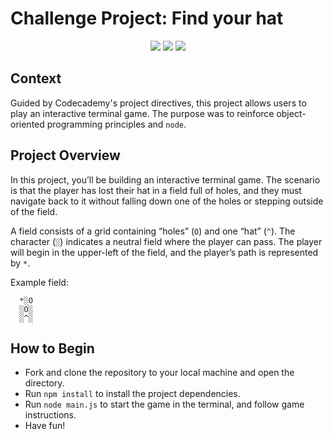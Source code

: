 # Challenge Project: Find your hat

<div align="center">
  <img src="https://img.shields.io/badge/Node.js-339933.svg?style=for-the-badge&logo=nodedotjs&logoColor=white" />
  <img src="https://img.shields.io/badge/JavaScript-F7DF1E.svg?style=for-the-badge&logo=JavaScript&logoColor=black" />
  <img src="https://img.shields.io/badge/GitHub-181717.svg?style=for-the-badge&logo=GitHub&logoColor=white" />
</div> 

## Context

Guided by Codecademy's project directives, this project allows users to play an interactive terminal game. The purpose was to reinforce object-oriented programming principles and `node`.

## Project Overview

In this project, you’ll be building an interactive terminal game. The scenario is that the player has lost their hat in a field full of holes, and they must navigate back to it without falling down one of the holes or stepping outside of the field.

A field consists of a grid containing “holes” (`O`) and one “hat” (`^`). The character (`░`) indicates a neutral field where the player can pass. The player will begin in the upper-left of the field, and the player’s path is represented by `*`.

Example field:
```
  *░O
  ░O░
  ░^░
```
## How to Begin

- Fork and clone the repository to your local machine and open the directory.  
- Run `npm install` to install the project dependencies.
- Run `node main.js` to start the game in the terminal, and follow game instructions. 
- Have fun!
